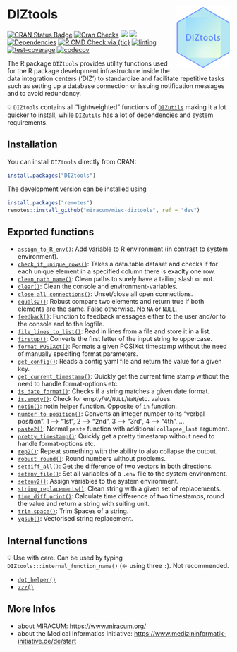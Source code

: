 
<!-- !!! ############################################################ !!! -->
<!-- This page is auto generated from `README.qmd`. -->
<!-- Don't change the .md file manually! -->
<!-- !!! ############################################################ !!! -->

# DIZtools <img src="man/figures/logo.png" align="right" width="120" />

<!-- badges: start -->

[![CRAN Status
Badge](https://www.r-pkg.org/badges/version-ago/DIZtools.png)](https://cran.r-project.org/package=DIZtools)
[![Cran
Checks](https://badges.cranchecks.info/worst/DIZtools.svg)](https://cran.r-project.org/web/checks/check_results_DIZtools.html)
[![](http://cranlogs.r-pkg.org/badges/grand-total/DIZtools?color=blue.png)](https://cran.r-project.org/package=DIZtools)
[![](http://cranlogs.r-pkg.org/badges/last-month/DIZtools?color=blue.png)](https://cran.r-project.org/package=DIZtools)
[![Dependencies](https://tinyverse.netlify.com/badge/DIZtools.png)](https://cran.r-project.org/package=DIZtools)
[![R CMD Check via
{tic}](https://github.com/miracum/misc-diztools/workflows/R%20CMD%20Check%20via%20%7Btic%7D/badge.svg?branch=main)](https://github.com/miracum/misc-diztools)
[![linting](https://github.com/miracum/misc-diztools/workflows/lint/badge.svg?branch=main)](https://github.com/miracum/misc-diztools)
[![test-coverage](https://github.com/miracum/misc-diztools/workflows/test-coverage/badge.svg?branch=main)](https://github.com/miracum/misc-diztools)
[![codecov](https://codecov.io/gh/miracum/misc-diztools/branch/main/graph/badge.svg)](https://app.codecov.io/gh/miracum/misc-diztools)
<!-- badges: end -->

The R package `DIZtools` provides utility functions used for the R
package development infrastructure inside the data integration centers
(‘DIZ’) to standardize and facilitate repetitive tasks such as setting
up a database connection or issuing notification messages and to avoid
redundancy.

:bulb: `DIZtools` contains all “lightweighted” functions of
[`DIZutils`](https://github.com/miracum/misc-dizutils) making it a lot
quicker to install, while
[`DIZutils`](https://github.com/miracum/misc-dizutils) has a lot of
dependencies and system requirements.

## Installation

You can install `DIZtools` directly from CRAN:

``` r
install.packages("DIZtools")
```

The development version can be installed using

``` r
install.packages("remotes")
remotes::install_github("miracum/misc-diztools", ref = "dev")
```

## Exported functions

-   [`assign_to_R_env()`](./R/assign_to_R_env.R): Add variable to R
    environment (in contrast to system environment).
-   [`check_if_unique_rows()`](./R/check_if_unique_rows.R): Takes a
    data.table dataset and checks if for each unique element in a
    specified column there is exaclty one row.
-   [`clean_path_name()`](./R/clean_path_name.R): Clean paths to surely
    have a tailing slash or not.
-   [`clear()`](./R/clear.R): Clean the console and
    environment-variables.
-   [`close_all_connections()`](./R/close_all_connections.R):
    Unset/close all open connections.
-   [`equals2()`](./R/equals2.R): Robust compare two elements and return
    true if both elements are the same. False otherwise. No `NA` or
    `NULL`.
-   [`feedback()`](./R/feedback.R): Function to feedback messages either
    to the user and/or to the console and to the logfile.
-   [`file_lines_to_list()`](./R/file_lines_to_list.R): Read in lines
    from a file and store it in a list.
-   [`firstup()`](./R/firstup.R): Converts the first letter of the input
    string to uppercase.
-   [`format_POSIXct()`](./R/format_POSIXct.R): Formats a given POSIXct
    timestamp without the need of manually specifing format parameters.
-   [`get_config()`](./R/get_config.R): Reads a config yaml file and
    return the value for a given key.
-   [`get_current_timestamp()`](./R/get_current_timestamp.R): Quickly
    get the current time stamp without the need to handle format-options
    etc.
-   [`is_date_format()`](./R/is_date_format.R): Checks if a string
    matches a given date format.
-   [`is.empty()`](./R/is.empty.R): Check for
    empty/`NA`/`NULL`/`NaN`/etc. values.
-   [`notin()`](./R/notin.R): notin helper function. Opposite of `in`
    function.
-   [`number_to_position()`](./R/number_to_position.R): Converts an
    integer number to its “verbal position”. 1 –\> “1st”, 2 –\> “2nd”, 3
    –\> “3rd”, 4 –\> “4th”, …
-   [`paste2()`](./R/paste2.R): Normal `paste` function with additional
    `collapse_last` argument.
-   [`pretty_timestamp()`](./R/pretty_timestamp.R): Quickly get a pretty
    timestamp without need to handle format-options etc.
-   [`rep2()`](./R/rep2.R): Repeat something with the ability to also
    collapse the output.
-   [`robust_round()`](./R/robust_round.R): Round numbers without
    problems.
-   [`setdiff_all()`](./R/setdiff_all.R): Get the difference of two
    vectors in both directions.
-   [`setenv_file()`](./R/setenv_file.R): Set all variables of a `.env`
    file to the system environment.
-   [`setenv2()`](./R/setenv2.R): Assign variables to the system
    environment.
-   [`string_replacements()`](./R/string_replacements.R): Clean string
    with a given set of replacements.
-   [`time_diff_print()`](./R/time_diff_print.R): Calculate time
    difference of two timestamps, round the value and return a string
    with suiting unit.
-   [`trim.space()`](./R/trim.space.R): Trim Spaces of a string.
-   [`vgsub()`](./R/vgsub.R): Vectorised string replacement.

## Internal functions

:bulb: Use with care. Can be used by typing
`DIZtools:::internal_function_name()` (\<- using three `:`). Not
recommended.

-   [`dot_helper()`](./R/dot_helper.R)
-   [`zzz()`](./R/zzz.R)

## More Infos

-   about MIRACUM: <https://www.miracum.org/>
-   about the Medical Informatics Initiative:
    <https://www.medizininformatik-initiative.de/de/start>
